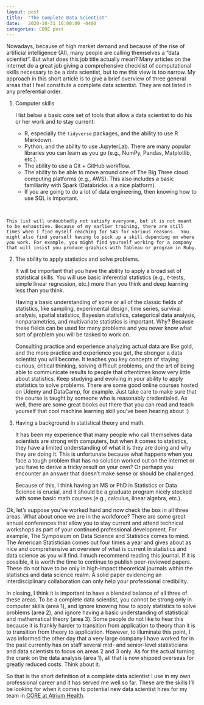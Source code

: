 ```yaml
---
layout: post
title:  "The Complete Data Scientist"
date:   2020-10-31 16:00:00 -0400
categories: CORE post
---
```


Nowadays, because of high market demand and because of the rise of artificial intelligence (AI), many people are calling themselves a “data scientist”. But what does this job title actually mean? Many articles on the internet do a great job giving a comprehensive checklist of computational skills necessary to be a data scientist, but to me this view is too narrow. My approach in this short article is to give a brief overview of three general areas that I feel constitute a complete data scientist. They are not listed in any preferential order.  

1.  Computer skills

    I list below a basic core set of tools that allow a data scientist to do his or her work and to stay current:  

    - R, especially the `tidyverse` packages, and the ability to use R Markdown. 
    - Python, and the ability to use JupyterLab.  There are many popular libraries you can learn as you go (e.g., NumPy, Pandas, Matplotlib, etc.).
    - The ability to use a Git + GitHub workflow.
    - The ability to be able to move around one of The Big Three cloud computing platforms (e.g., AWS).  This also includes a basic familiarity with Spark (Databricks is a nice  platform).
    - If you are going to do a lot of data engineering, then knowing how to use SQL is important.    
<br />

    This list will undoubtedly not satisfy everyone, but it is not meant to be exhaustive. Because of my earlier training, there are still times when I find myself reaching for SAS for various reasons.  You might also find yourself having to pick up a skill depending on where you work. For example, you might find yourself working for a company that will insist you produce graphics with Tableau or program in Ruby.    

2.  The ability to apply statistics and solve problems.

    It will be important that you have the ability to apply a broad set of statistical skills.  You will use basic inferential statistics (e.g., *t*-tests, simple linear regression, etc.) more than you think and deep learning less than you think.  

    Having a basic understanding of some or all of the classic fields of statistics, like sampling, experimental design, time series, survival analysis, spatial statistics, Bayesian statistics, categorical data analysis, nonparametrics, and multivariate statistics is important. Why?  Because these fields can be used for many problems and you never know what sort of problem you will be tasked to work on.   

    Consulting practice and experience analyzing actual data are like gold, and the more practice and experience you get, the stronger a data scientist you will become. It teaches you key concepts of staying curious, critical thinking, solving difficult problems, and the art of being able to communicate results to people that oftentimes know very little about statistics. Keep studying and evolving in your ability to apply statistics to solve problems. There are some good online courses hosted on Udemy and DataCamp, for example. Just take care to make sure that the course is taught by someone who is reasonably credentialed. As well, there are some great books out there that you can read and teach yourself that cool machine learning skill you’ve been hearing about :)

3.  Having a background in statistical theory and math.

    It has been my experience that many people who call themselves data scientists are strong with computers, but when it comes to statistics, they have a limited understanding of what it is they are doing and why they are doing it. This is unfortunate because what happens when you face a tough problem that has no solution worked out on the internet or you have to derive a tricky result on your own? Or perhaps you encounter an answer that doesn’t make sense or should be challenged. 

    Because of this, I think having an MS or PhD in Statistics or Data Science is crucial, and it should be a graduate program nicely stocked with some basic math courses (e.g., calculus, linear algebra, etc.). 

Ok, let’s suppose you’ve worked hard and now check the box in all three areas. What about once we are in the workforce? There are some great annual conferences that allow you to stay current and attend technical workshops as part of your continued professional development.  For example, The Symposium on Data Science and Statistics comes to mind. The American Statistician comes out four times a year and gives about as nice and comprehensive an overview of what is current in statistics and data science as you will find. I much recommend reading this journal. If it is possible, it is worth the time to continue to publish peer-reviewed papers. These do not have to be only in high-impact theoretical journals within the statistics and data science realm. A solid paper evidencing an interdisciplinary collaboration can only help your professional credibility.  

In closing, I think it is important to have a blended balance of all three of these areas.  To be a complete data scientist, you cannot be strong only in computer skills (area 1), and ignore knowing how to apply statistics to solve problems (area 2), and ignore having a basic understanding of statistical and mathematical theory (area 3). Some people do not like to hear this because it is frankly harder to transition from application to theory than it is to transition from theory to application. However, to illuminate this point, I was informed the other day that a very large company I have worked for in the past currently has on staff several mid- and senior-level statisticians and data scientists to focus on areas 2 and 3 only. As for the actual turning the crank on the data analysis (area 1), all that is now shipped overseas for greatly reduced costs. Think about it.   

So that is the short definition of a complete data scientist I use in my own professional career and it has served me well so far. These are the skills I’ll be looking for when it comes to potential new data scientist hires for my team in [CORE at Atrium Health][CORE].

[CORE]: https://atriumhealth.org/research/multi-disciplinary-centers-and-cores/core

